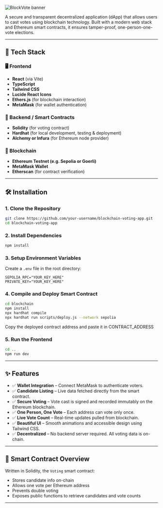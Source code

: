 ![BlockVote banner](...)

A secure and transparent decentralized application (dApp) that allows users to cast votes using blockchain technology. Built with a modern web stack and Ethereum smart contracts, it ensures tamper-proof, one-person-one-vote elections.

---

## 🔧 Tech Stack

### 🖥️ Frontend
- **React** (via Vite)
- **TypeScript**
- **Tailwind CSS**
- **Lucide React Icons**
- **Ethers.js** (for blockchain interaction)
- **MetaMask** (for wallet authentication)

### 🔌 Backend / Smart Contracts
- **Solidity** (for voting contract)
- **Hardhat** (for local development, testing & deployment)
- **Alchemy or Infura** (for Ethereum node provider)

### 🔗 Blockchain
- **Ethereum Testnet (e.g. Sepolia or Goerli)**
- **MetaMask Wallet**
- **Etherscan** (for contract verification)

---

## 🛠️ Installation

### 1. Clone the Repository
```bash
git clone https://github.com/your-username/blockchain-voting-app.git
cd blockchain-voting-app
```

### 2. Install Dependencies
```bash
npm install
```

### 3. Setup Environment Variables

Create a `.env` file in the root directory:

```env
SEPOLIA_RPC="YOUR_KEY_HERE"
PRIVATE_KEY="YOUR_KEY_HERE"
```

### 4. Compile and Deploy Smart Contract

```bash
cd blockchain
npm install
npx hardhat compile
npx hardhat run scripts/deploy.js --network sepolia
```

Copy the deployed contract address and paste it in CONTRACT_ADDRESS

### 5. Run the Frontend

```bash
cd ..
npm run dev
```

---

## ✨ Features

- ✅ **Wallet Integration** – Connect MetaMask to authenticate voters.
- ✅ **Candidate Listing** – Live data fetched directly from the smart contract.
- ✅ **Secure Voting** – Vote cast is signed and recorded immutably on the Ethereum blockchain.
- ✅ **One Person, One Vote** – Each address can vote only once.
- ✅ **Live Vote Count** – Real-time updates pulled from blockchain.
- ✅ **Beautiful UI** – Smooth animations and accessible design using Tailwind CSS.
- ✅ **Decentralized** – No backend server required. All voting data is on-chain.

---

## 🧠 Smart Contract Overview

Written in Solidity, the `Voting` smart contract:
- Stores candidate info on-chain
- Allows one vote per Ethereum address
- Prevents double voting
- Exposes public functions to retrieve candidates and vote counts

---

